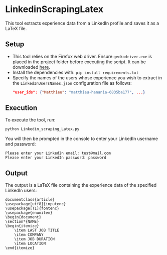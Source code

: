 # LinkedinScrapingLatex
This tool extracts experience data from a LinkedIn profile and saves it as a LaTeX file.

## Setup
- This tool relies on the Firefox web driver. Ensure `geckodriver.exe` is placed in the project folder before executing the script. It can be downloaded [here](https://github.com/mozilla/geckodriver/releases).
- Install the dependencies with:
  ```pip install requirements.txt```
- Specify the names of the users whose experience you wish to extract in the `LinkedInUsersNames.json` configuration file as follows:
  ```json
  "user_ids": {"Matthieu": "matthieu-hanania-6835ba177", ...}


## Execution
To execute the tool, run:
```python
python Linkedin_scraping_Latex.py
```
You will then be prompted in the console to enter your LinkedIn username and password:
```
Please enter your LinkedIn email: test@mail.com
Please enter your LinkedIn password: password
```

## Output
The output is a LaTeX file containing the experience data of the specified LinkedIn users:
```
documentclass{article}
\usepackage[utf8]{inputenc}
\usepackage[T1]{fontenc}
\usepackage{enumitem}
\begin{document}
\section*{NAME}
\begin{itemize}
    \item LAST JOB TITLE
    \item COMPANY
    \item JOB DURATION
    \item LOCATION
\end{itemize}

```




